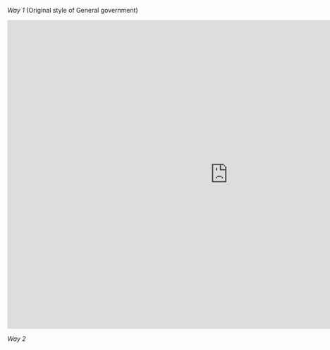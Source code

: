 *Way 1* (Original style of General government)
<iframe src="https://data.oecd.org/chart/6OcR" width="1000" height="700" style="border: 0" mozallowfullscreen="true" webkitallowfullscreen="true" allowfullscreen="true"><a href="https://data.oecd.org/chart/6OcR" target="_blank">OECD Chart: General government debt, Total, % of GDP, Annual, 2020</a></iframe>
  
*Way 2*
<div class="flourish-embed flourish-chart" data-src="visualisation/11147814"><script src="https://public.flourish.studio/resources/embed.js"></script></div>
